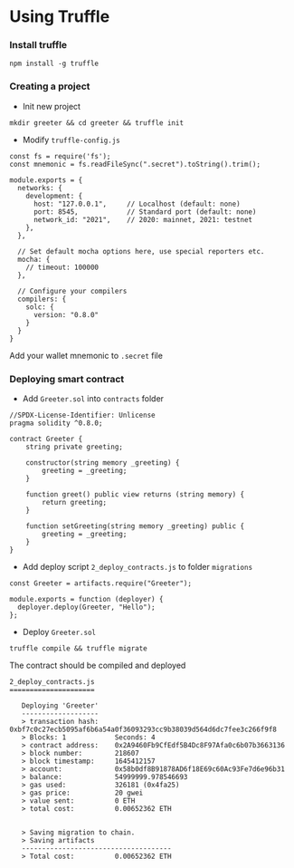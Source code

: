 # Using Truffle

### Install truffle

```
npm install -g truffle
```

### Creating a project

* Init new project

```
mkdir greeter && cd greeter && truffle init
```

* Modify `truffle-config.js`

```
const fs = require('fs');
const mnemonic = fs.readFileSync(".secret").toString().trim();

module.exports = {
  networks: {
    development: {
      host: "127.0.0.1",     // Localhost (default: none)
      port: 8545,            // Standard port (default: none)
      network_id: "2021",    // 2020: mainnet, 2021: testnet
    },
  },

  // Set default mocha options here, use special reporters etc.
  mocha: {
    // timeout: 100000
  },

  // Configure your compilers
  compilers: {
    solc: {
      version: "0.8.0"  
    }
  }
}
```

Add your wallet mnemonic to `.secret` file

### Deploying smart contract

* Add `Greeter.sol` into `contracts` folder

```
//SPDX-License-Identifier: Unlicense
pragma solidity ^0.8.0;

contract Greeter {
    string private greeting;

    constructor(string memory _greeting) {
        greeting = _greeting;
    }

    function greet() public view returns (string memory) {
        return greeting;
    }

    function setGreeting(string memory _greeting) public {
        greeting = _greeting;
    }
}

```

* Add deploy script `2_deploy_contracts.js` to folder `migrations`

```
const Greeter = artifacts.require("Greeter");

module.exports = function (deployer) {
  deployer.deploy(Greeter, "Hello");
};
```

* Deploy `Greeter.sol`

```
truffle compile && truffle migrate
```

The contract should be compiled and deployed

```
2_deploy_contracts.js
=====================

   Deploying 'Greeter'
   -------------------
   > transaction hash:    0xbf7c0c27ecb5095af6b6a54a0f36093293cc9b38039d564d6dc7fee3c266f9f8
   > Blocks: 1            Seconds: 4
   > contract address:    0x2A9460Fb9CfEdf5B4Dc8F97Afa0c6b07b3663136
   > block number:        218607
   > block timestamp:     1645412157
   > account:             0x58b0df8B91878AD6f18E69c60Ac93Fe7d6e96b31
   > balance:             54999999.978546693
   > gas used:            326181 (0x4fa25)
   > gas price:           20 gwei
   > value sent:          0 ETH
   > total cost:          0.00652362 ETH


   > Saving migration to chain.
   > Saving artifacts
   -------------------------------------
   > Total cost:          0.00652362 ETH
```
